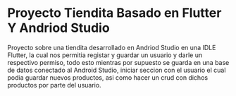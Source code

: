 # Proyecto Tiendita Basado en Flutter Y Andriod Studio
Proyecto sobre una tiendita desarrollado en Andriod Studio en una IDLE Flutter, la cual nos permitia registar y guardar un usuario y darle un respectivo permiso, todo esto mientras por supuesto se guarda en una base de datos conectado al Android Studio, iniciar seccion con el usuario el cual podia guardar nuevos productos, asi como hacer un crud con dichos productos por parte del usuario.

